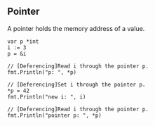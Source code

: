 ## Pointer

A pointer holds the memory address of a value.  

```golang
var p *int
i := 3
p = &i

// [Deferencing]Read i through the pointer p. 
fmt.Println("p: ", *p)

// [Deferencing]Set i through the pointer p.
*p = 42
fmt.Println("new i: ", i)

// [Deferencing]Read i through the pointer p.
fmt.Println("pointer p: ", *p)

```
